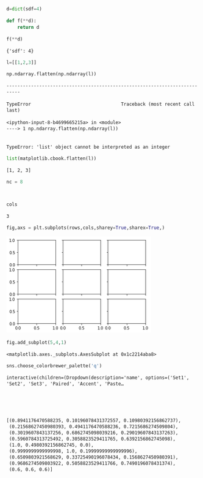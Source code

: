 ```python
d=dict(sdf=4)
```


```python
def f(**d): 
    return d
```


```python
f(**d)
```




    {'sdf': 4}




```python
l=[[1,2,3]]
```


```python
np.ndarray.flatten(np.ndarray(l))
```


    ---------------------------------------------------------------------------

    TypeError                                 Traceback (most recent call last)

    <ipython-input-8-b4699665215a> in <module>
    ----> 1 np.ndarray.flatten(np.ndarray(l))
    

    TypeError: 'list' object cannot be interpreted as an integer



```python
list(matplotlib.cbook.flatten(l))
```




    [1, 2, 3]




```python
nc = 8 
```


```python

```


```python

```


```python
cols
```




    3




```python
fig,axs = plt.subplots(rows,cols,sharey=True,sharex=True,)
```


![png](Untitled_files/Untitled_10_0.png)



```python
fig.add_subplot(5,4,1)
```




    <matplotlib.axes._subplots.AxesSubplot at 0x1c2214aba8>




```python
sns.choose_colorbrewer_palette('q')
```


    interactive(children=(Dropdown(description='name', options=('Set1', 'Set2', 'Set3', 'Paired', 'Accent', 'Paste…





    [(0.8941176470588235, 0.10196078431372557, 0.10980392156862737),
     (0.21568627450980393, 0.4941176470588236, 0.7215686274509804),
     (0.3019607843137256, 0.6862745098039216, 0.29019607843137263),
     (0.5960784313725492, 0.3058823529411765, 0.6392156862745098),
     (1.0, 0.4980392156862745, 0.0),
     (0.9999999999999998, 1.0, 0.19999999999999996),
     (0.6509803921568629, 0.33725490196078434, 0.1568627450980391),
     (0.9686274509803922, 0.5058823529411766, 0.7490196078431374),
     (0.6, 0.6, 0.6)]




```python

```
